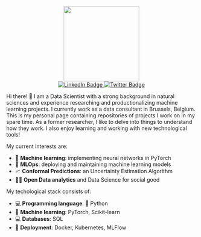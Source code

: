 <div id="header" align="center">
  <img src="https://media0.giphy.com/media/fwbzI2kV3Qrlpkh59e/giphy.gif" width="200"/>
</div>


<div id="badges"  align="center">
  <a href="https://www.linkedin.com/in/maksim-markov-a5739351/">
    <img src="https://img.shields.io/badge/LinkedIn-blue?style=for-the-badge&logo=linkedin&logoColor=white" alt="LinkedIn Badge"/>
  </a>
  <a href="https://twitter.com/MaksNikol">
    <img src="https://img.shields.io/badge/Twitter-blue?style=for-the-badge&logo=twitter&logoColor=white" alt="Twitter Badge"/>
  </a>
</div>

Hi there! 👋 I am a Data Scientist with a strong background in natural sciences and experience researching and productionalizing machine learning projects. I currently work as a data consultant in Brussels, Belgium. This is my personal page containing repositories of projects I work on in my spare time. As a former researcher, I like to delve into things to understand how they work. I also enjoy learning and working with new technological tools!  

My current interests are:

- 🤖 **Machine learning**: implementing neural networks in PyTorch
- 🐎 **MLOps**: deploying and maintaining machine learning models
- 📈 **Conformal Predictions**: an Uncertainty Estimation Algorithm
- 👨‍🔬 **Open Data analytics** and Data Science for social good 

My techological stack consists of:

- 💻 **Programming language**: 🐍 Python 
- 🤖 **Machine learning**: PyTorch, Scikit-learn 
- 💻 **Databases**: SQL
- 🐎 **Deployment**: Docker, Kubernetes, MLFlow
